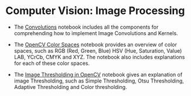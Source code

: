 # Computer Vision: Image Processing

- The [Convolutions](https://github.com/mohdsaadoon/ComputerVision/blob/main/Image-Processing/Convolutions.ipynb) notebook includes all the components for comprehending how to implement Image Convolutions and Kernels.


- The [OpenCV Color Spaces](https://github.com/mohdsaadoon/ComputerVision/blob/main/Image-Processing/OpenCV_Color_Space_Conversions.ipynb) notebook provides an overview of color spaces, such as RGB (Red, Green, Blue) HSV (Hue, Saturation, Value) LAB, YCrCb, CMYK and XYZ. The notebook also includes explanations for each of these color spaces.

- The [Image Thresholding in OpenCV](https://github.com/mohdsaadoon/ComputerVision/blob/main/Image-Processing/OpenCV_Image_Thresholding.ipynb) notebook gives an explanation of image Thresholding, such as Simple Thresholding, Otsu Thresholding, Adaptive Thresholding and Color thresholding.
